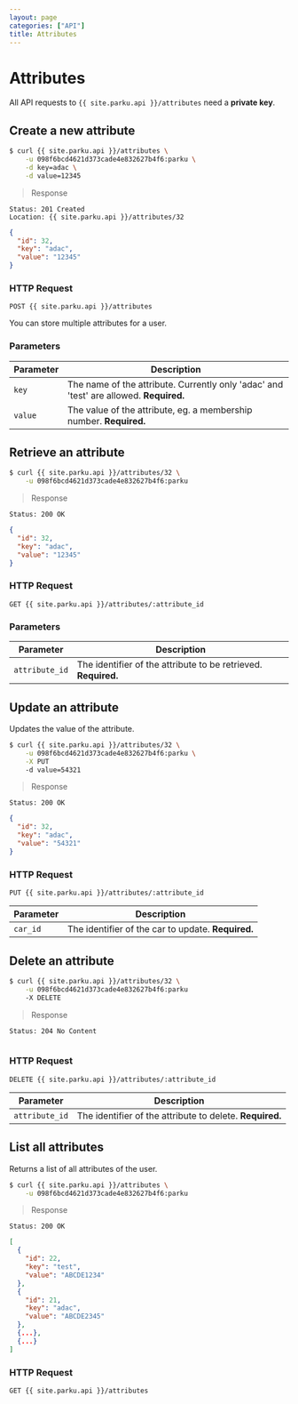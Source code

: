 ```yaml
---
layout: page
categories: ["API"]
title: Attributes
---
```


# Attributes

All API requests to `{{ site.parku.api }}/attributes` need a __private key__.


## Create a new attribute

```sh
$ curl {{ site.parku.api }}/attributes \
    -u 098f6bcd4621d373cade4e832627b4f6:parku \
    -d key=adac \
    -d value=12345 
```

> Response

```nginx
Status: 201 Created
Location: {{ site.parku.api }}/attributes/32
```
```json
{
  "id": 32,
  "key": "adac",
  "value": "12345"
}
```

### HTTP Request

`POST {{ site.parku.api }}/attributes`

You can store multiple attributes for a user.

### Parameters

Parameter | Description
---       | ---
`key`     | The name of the attribute. Currently only 'adac' and 'test' are allowed. __Required.__
`value`   | The value of the attribute, eg. a membership number. __Required.__

## Retrieve an attribute

```sh
$ curl {{ site.parku.api }}/attributes/32 \
    -u 098f6bcd4621d373cade4e832627b4f6:parku
```

> Response

```nginx
Status: 200 OK
```
```json
{
  "id": 32,
  "key": "adac",
  "value": "12345"
}
```

### HTTP Request

`GET {{ site.parku.api }}/attributes/:attribute_id`

### Parameters

Parameter | Description
---       | ---
`attribute_id`  | The identifier of the attribute to be retrieved. __Required.__


## Update an attribute

Updates the value of the attribute.

```sh
$ curl {{ site.parku.api }}/attributes/32 \
    -u 098f6bcd4621d373cade4e832627b4f6:parku \
    -X PUT
    -d value=54321
```

> Response

```nginx
Status: 200 OK
```
```json
{
  "id": 32,
  "key": "adac",
  "value": "54321"
}
```

### HTTP Request

`PUT {{ site.parku.api }}/attributes/:attribute_id`

Parameter      | Description
---            | ---
`car_id`       | The identifier of the car to update. __Required.__

## Delete an attribute

```sh
$ curl {{ site.parku.api }}/attributes/32 \
    -u 098f6bcd4621d373cade4e832627b4f6:parku
    -X DELETE
```

> Response

```nginx
Status: 204 No Content
```
```json

```

### HTTP Request

`DELETE {{ site.parku.api }}/attributes/:attribute_id`

Parameter      | Description
---            | ---
`attribute_id`       | The identifier of the attribute to delete. __Required.__


## List all attributes

Returns a list of all attributes of the user.

```sh
$ curl {{ site.parku.api }}/attributes \
    -u 098f6bcd4621d373cade4e832627b4f6:parku
```

> Response

```nginx
Status: 200 OK
```
```json
[
  {
    "id": 22,
    "key": "test",
    "value": "ABCDE1234"
  },
  {
    "id": 21,
    "key": "adac",
    "value": "ABCDE2345"
  },
  {...},
  {...}
]
```

### HTTP Request

`GET {{ site.parku.api }}/attributes`
